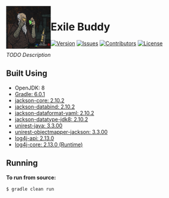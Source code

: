 <img src="https://github.com/Macro303/Exile-Buddy/blob/master/logo.png" align="left" width="120" height="115" alt="Exile Buddy Logo"/>

# Exile Buddy
[![Version](https://img.shields.io/github/tag-pre/Macro303/Exile-Buddy.svg?label=version)](https://github.com/Macro303/Exile-Buddy/releases)
[![Issues](https://img.shields.io/github/issues/Macro303/Exile-Buddy.svg?label=issues)](https://github.com/Macro303/Exile-Buddy/issues)
[![Contributors](https://img.shields.io/github/contributors/Macro303/Exile-Buddy.svg?label=contributors)](https://github.com/Macro303/Exile-Buddy/graphs/contributors)
[![License](https://img.shields.io/github/license/Macro303/Exile-Buddy.svg?=label=license)](https://raw.githubusercontent.com/Macro303/Exile-Buddy/master/LICENSE)

_TODO Description_

## Built Using

 - OpenJDK: 8
 - [Gradle: 6.0.1](https://gradle.org/)
 - [jackson-core: 2.10.2](https://github.com/FasterXML/jackson-core)
 - [jackson-databind: 2.10.2](https://github.com/FasterXML/jackson)
 - [jackson-dataformat-yaml: 2.10.2](https://github.com/FasterXML/jackson-dataformats-text)
 - [jackson-datatype-jdk8: 2.10.2](https://github.com/FasterXML/jackson-modules-java8)
 - [unirest-java: 3.3.00](https://github.com/Kong/unirest-java/)
 - [unirest-objectmapper-jackson: 3.3.00](https://github.com/Kong/unirest-java/)
 - [log4j-api: 2.13.0](https://logging.apache.org/log4j/2.x/)
 - [log4j-core: 2.13.0 (Runtime)](https://logging.apache.org/log4j/2.x/)
 
## Running
**To run from source:**
```bash
$ gradle clean run
```